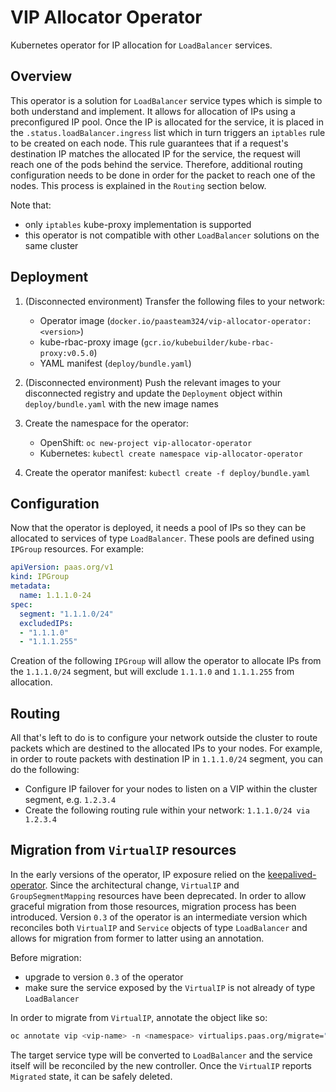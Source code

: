 # VIP Allocator Operator

Kubernetes operator for IP allocation for `LoadBalancer` services.

## Overview

This operator is a solution for `LoadBalancer` service types which is simple to both understand and implement. It allows for allocation of IPs using a preconfigured IP pool. Once the IP is allocated for the service, it is placed in the `.status.loadBalancer.ingress` list which in turn triggers an `iptables` rule to be created on each node. This rule guarantees that if a request's destination IP matches the allocated IP for the service, the request will reach one of the pods behind the service. Therefore, additional routing configuration needs to be done in order for the packet to reach one of the nodes. This process is explained in the `Routing` section below.

Note that:

- only `iptables` kube-proxy implementation is supported
- this operator is not compatible with other `LoadBalancer` solutions on the same cluster

## Deployment

1.  (Disconnected environment) Transfer the following files to your network:
    - Operator image (`docker.io/paasteam324/vip-allocator-operator:<version>`)
    - kube-rbac-proxy image (`gcr.io/kubebuilder/kube-rbac-proxy:v0.5.0`)
    - YAML manifest (`deploy/bundle.yaml`)

2.  (Disconnected environment) Push the relevant images to your disconnected registry and update the `Deployment` object within `deploy/bundle.yaml` with the new image names

3.  Create the namespace for the operator:
    - OpenShift: `oc new-project vip-allocator-operator`
    - Kubernetes: `kubectl create namespace vip-allocator-operator`

4.  Create the operator manifest: `kubectl create -f deploy/bundle.yaml`

## Configuration

Now that the operator is deployed, it needs a pool of IPs so they can be allocated to services of type `LoadBalancer`. These pools are defined using `IPGroup` resources. For example:

```yaml
apiVersion: paas.org/v1
kind: IPGroup
metadata:
  name: 1.1.1.0-24
spec:
  segment: "1.1.1.0/24"
  excludedIPs:
  - "1.1.1.0"
  - "1.1.1.255"
```

Creation of the following `IPGroup` will allow the operator to allocate IPs from the `1.1.1.0/24` segment, but will exclude `1.1.1.0` and `1.1.1.255` from allocation.

## Routing

All that's left to do is to configure your network outside the cluster to route packets which are destined to the allocated IPs to your nodes. For example, in order to route packets with destination IP in `1.1.1.0/24` segment, you can do the following:

- Configure IP failover for your nodes to listen on a VIP within the cluster segment, e.g. `1.2.3.4`
- Create the following routing rule within your network: `1.1.1.0/24 via 1.2.3.4`

## Migration from `VirtualIP` resources

In the early versions of the operator, IP exposure relied on the [keepalived-operator](https://github.com/redhat-cop/keepalived-operator). Since the architectural change, `VirtualIP` and `GroupSegmentMapping` resources have been deprecated. In order to allow graceful migration from those resources, migration process has been introduced. Version `0.3` of the operator is an intermediate version which reconciles both `VirtualIP` and `Service` objects of type `LoadBalancer` and allows for migration from former to latter using an annotation.

Before migration:
- upgrade to version `0.3` of the operator
- make sure the service exposed by the `VirtualIP` is not already of type `LoadBalancer`

In order to migrate from `VirtualIP`, annotate the object like so:
```sh
oc annotate vip <vip-name> -n <namespace> virtualips.paas.org/migrate=""
```

The target service type will be converted to `LoadBalancer` and the service itself will be reconciled by the new controller. Once the `VirtualIP` reports `Migrated` state, it can be safely deleted.